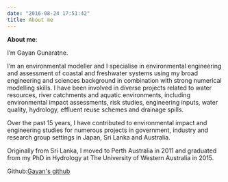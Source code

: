 ```yaml
---
date: "2016-08-24 17:51:42"
title: About me
---
```


**About me**: 

I’m Gayan Gunaratne. 

I’m an environmental modeller and I specialise in environmental engineering and assessment of coastal and freshwater systems using my broad engineering and sciences background in combination with strong numerical modelling skills. I have been involved in diverse projects related to water resources, river catchments and aquatic environments, including environmental impact assessments, risk studies, engineering inputs, water quality, hydrology, effluent reuse
schemes and drainage spills. 

Over the past 15 years, I have contributed to environmental impact and engineering studies for numerous projects in government, industry and research group settings in Japan, Sri Lanka and Australia.

Originally from Sri Lanka, I moved to Perth Australia in 2011 and graduated from my PhD in Hydrology at The University of Western Australia in 2015.

Github:[Gayan's github](https://github.com/gayandream)

